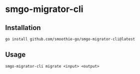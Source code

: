 # smgo-migrator-cli

## Installation

```bash
go install github.com/smoothie-go/smgo-migrator-cli@latest
```
## Usage

```
smgo-migrator-cli migrate <input> <output>
```
